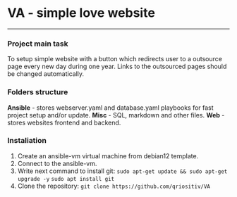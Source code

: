 # **VA** - simple love website
---
### Project main task
To setup simple website with a button which redirects user to a outsource page every new day during one year. Links to the outsourced pages should be changed automatically.

### Folders structure
**Ansible** - stores webserver.yaml and database.yaml playbooks for fast project setup and/or update.
**Misc** - SQL, markdown and other files.
**Web** - stores websites frontend and backend.

### Instaliation

1. Create an ansible-vm virtual machine from debian12 template.
2. Connect to the ansible-vm.
3. Write next command to install git:
`sudo apt-get update && sudo apt-get upgrade -y`
`sudo apt install git`
4. Clone the repository: `git clone https://github.com/qriositiv/VA`
